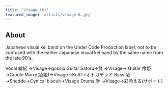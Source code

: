 ```yaml
---
title: 'Visage (6)'
featured_image: 'artists/visage-6.jpg'
---
```


## About

Japanese visual kei band on the Under Code Production label, not to be confused with the earlier Japanese visual kei band by the same name from the late 90's.

Vocal	緋絽	→Visage→gossip
Guitar	Satoru→賢	→Visage→
Guitar	伶姫	→Cradle Marry(凌姫)→Visage→KuRt→オトガデッド
Bass	凌	→Shedde→Cynical biscuit→Visage
Drums	学	→Visage→彩冷える(サポート)

